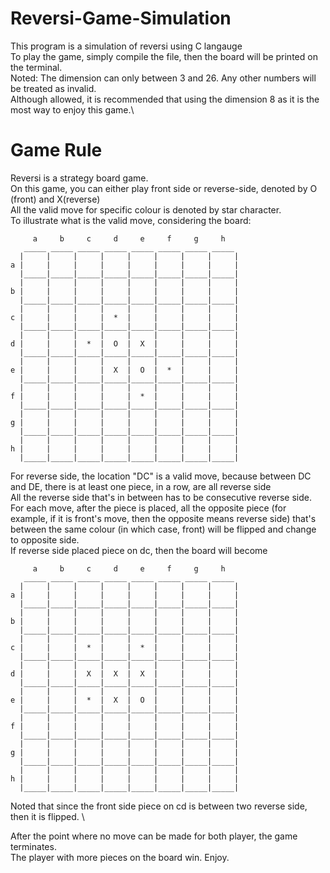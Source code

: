 # Reversi-Game-Simulation
This program is a simulation of reversi using C langauge\
To play the game, simply compile the file, then the board will be printed on the terminal.\
Noted: The dimension can only between 3 and 26. Any other numbers will be treated as invalid.\
Although allowed, it is recommended that using the dimension 8 as it is the most way to enjoy this game.\
# Game Rule
Reversi is a strategy board game. \
On this game, you can either play front side or reverse-side, denoted by O (front) and X(reverse)\
All the valid move for specific colour is denoted by star character.\
To illustrate what is the valid move, considering the board:
```
     a     b     c     d     e     f     g     h
   _____ _____ _____ _____ _____ _____ _____ _____
  |     |     |     |     |     |     |     |     |
a |     |     |     |     |     |     |     |     |
  |_____|_____|_____|_____|_____|_____|_____|_____|
  |     |     |     |     |     |     |     |     |
b |     |     |     |     |     |     |     |     |
  |_____|_____|_____|_____|_____|_____|_____|_____|
  |     |     |     |     |     |     |     |     |
c |     |     |     |  *  |     |     |     |     |
  |_____|_____|_____|_____|_____|_____|_____|_____|
  |     |     |     |     |     |     |     |     |
d |     |     |  *  |  O  |  X  |     |     |     |
  |_____|_____|_____|_____|_____|_____|_____|_____|
  |     |     |     |     |     |     |     |     |
e |     |     |     |  X  |  O  |  *  |     |     |
  |_____|_____|_____|_____|_____|_____|_____|_____|
  |     |     |     |     |     |     |     |     |
f |     |     |     |     |  *  |     |     |     |
  |_____|_____|_____|_____|_____|_____|_____|_____|
  |     |     |     |     |     |     |     |     |
g |     |     |     |     |     |     |     |     |
  |_____|_____|_____|_____|_____|_____|_____|_____|
  |     |     |     |     |     |     |     |     |
h |     |     |     |     |     |     |     |     |
  |_____|_____|_____|_____|_____|_____|_____|_____|
```
  For reverse side, the location "DC" is a valid move, because between DC and DE, there is at least one piece, in a row, are all reverse side\
  All the reverse side that's in between has to be consecutive reverse side.\
  For each move, after the piece is placed, all the opposite piece (for example, if it is front's move, then the opposite means reverse side) that's between the same    colour (in which case, front) will be flipped and change to opposite side.\
  If reverse side placed piece on dc, then the board will become
```
     a     b     c     d     e     f     g     h
   _____ _____ _____ _____ _____ _____ _____ _____
  |     |     |     |     |     |     |     |     |
a |     |     |     |     |     |     |     |     |
  |_____|_____|_____|_____|_____|_____|_____|_____|
  |     |     |     |     |     |     |     |     |
b |     |     |     |     |     |     |     |     |
  |_____|_____|_____|_____|_____|_____|_____|_____|
  |     |     |     |     |     |     |     |     |
c |     |     |  *  |     |  *  |     |     |     |
  |_____|_____|_____|_____|_____|_____|_____|_____|
  |     |     |     |     |     |     |     |     |
d |     |     |  X  |  X  |  X  |     |     |     |
  |_____|_____|_____|_____|_____|_____|_____|_____|
  |     |     |     |     |     |     |     |     |
e |     |     |  *  |  X  |  O  |     |     |     |
  |_____|_____|_____|_____|_____|_____|_____|_____|
  |     |     |     |     |     |     |     |     |
f |     |     |     |     |     |     |     |     |
  |_____|_____|_____|_____|_____|_____|_____|_____|
  |     |     |     |     |     |     |     |     |
g |     |     |     |     |     |     |     |     |
  |_____|_____|_____|_____|_____|_____|_____|_____|
  |     |     |     |     |     |     |     |     |
h |     |     |     |     |     |     |     |     |
  |_____|_____|_____|_____|_____|_____|_____|_____|
```
Noted that since the front side piece on cd is between two reverse side, then it is flipped. \

After the point where no move can be made for both player, the game terminates.\
The player with more pieces on the board win.
Enjoy.

